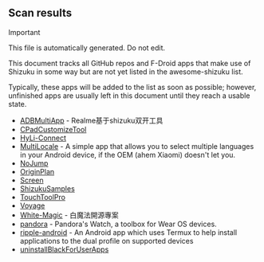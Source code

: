 ## Scan results
> [!IMPORTANT]
> This file is automatically generated. Do not edit.

This document tracks all GitHub repos and F-Droid apps that make use of Shizuku in some way but are not yet listed in the awesome-shizuku list.

Typically, these apps will be added to the list as soon as possible; however, unfinished apps are usually left in this document until they reach a usable state.

 * [ADBMultiApp](https://github.com/Mobsama/ADBMultiApp) - Realme基于shizuku双开工具
 * [CPadCustomizeTool](https://github.com/Kobold831/CPadCustomizeTool)
 * [HyLi-Connect](https://github.com/Lyxot/HyLi-Connect)
 * [MultiLocale](https://github.com/Nightdavisao/MultiLocale) - A simple app that allows you to select multiple languages in your Android device, if the OEM (ahem Xiaomi) doesn't let you.
 * [NoJump](https://github.com/Mufanc/NoJump)
 * [OriginPlan](https://github.com/ItosEO/OriginPlan)
 * [Screen](https://github.com/nai559/Screen)
 * [ShizukuSamples](https://github.com/LinerSRT/ShizukuSamples)
 * [TouchToolPro](https://github.com/mr-bogey/TouchToolPro)
 * [Voyage](https://github.com/MiChongs/Voyage)
 * [White-Magic](https://github.com/KennyYang0726/White-Magic) - 白魔法開源專案
 * [pandora](https://github.com/maisymoe/pandora) - Pandora's Watch, a toolbox for Wear OS devices.
 * [ripple-android](https://github.com/husmus00/ripple-android) - An Android app which uses Termux to help install applications to the dual profile on supported devices
 * [uninstallBlackForUserApps](https://github.com/sbmatch/uninstallBlackForUserApps)

